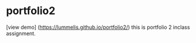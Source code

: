 # portfolio2
[view demo] (https://lummelis.github.io/portfolio2/) this is portfolio 2 inclass assignment.